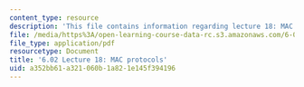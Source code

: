 ```yaml
---
content_type: resource
description: 'This file contains information regarding lecture 18: MAC protocols.'
file: /media/https%3A/open-learning-course-data-rc.s3.amazonaws.com/6-02-introduction-to-eecs-ii-digital-communication-systems-fall-2012/a352bb61a321060b1a821e145f394196_MIT6_02F12_lec18.pdf
file_type: application/pdf
resourcetype: Document
title: '6.02 Lecture 18: MAC protocols'
uid: a352bb61-a321-060b-1a82-1e145f394196
---
```

